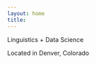 ```yaml
---
layout: home
title: 
---
```


Linguistics + Data Science

Located in Denver, Colorado
                         
               
